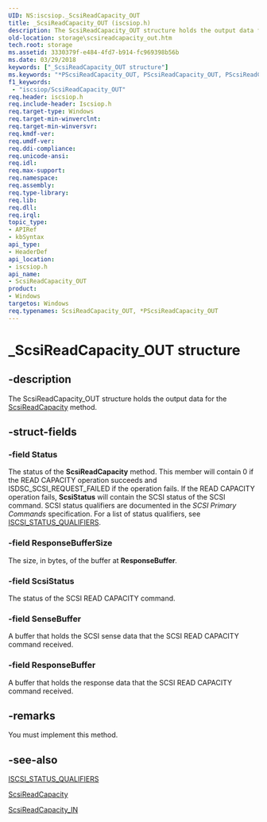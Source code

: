 ```yaml
---
UID: NS:iscsiop._ScsiReadCapacity_OUT
title: _ScsiReadCapacity_OUT (iscsiop.h)
description: The ScsiReadCapacity_OUT structure holds the output data for the ScsiReadCapacity method.
old-location: storage\scsireadcapacity_out.htm
tech.root: storage
ms.assetid: 3330379f-e484-4fd7-b914-fc969398b56b
ms.date: 03/29/2018
keywords: ["_ScsiReadCapacity_OUT structure"]
ms.keywords: "*PScsiReadCapacity_OUT, PScsiReadCapacity_OUT, PScsiReadCapacity_OUT structure pointer [Storage Devices], ScsiReadCapacity_OUT, ScsiReadCapacity_OUT structure [Storage Devices], _ScsiReadCapacity_OUT, iscsiop/PScsiReadCapacity_OUT, iscsiop/ScsiReadCapacity_OUT, storage.scsireadcapacity_out, structs-iSCSI_48750b99-26df-4890-b906-fa487efc3797.xml"
f1_keywords:
 - "iscsiop/ScsiReadCapacity_OUT"
req.header: iscsiop.h
req.include-header: Iscsiop.h
req.target-type: Windows
req.target-min-winverclnt: 
req.target-min-winversvr: 
req.kmdf-ver: 
req.umdf-ver: 
req.ddi-compliance: 
req.unicode-ansi: 
req.idl: 
req.max-support: 
req.namespace: 
req.assembly: 
req.type-library: 
req.lib: 
req.dll: 
req.irql: 
topic_type:
- APIRef
- kbSyntax
api_type:
- HeaderDef
api_location:
- iscsiop.h
api_name:
- ScsiReadCapacity_OUT
product:
- Windows
targetos: Windows
req.typenames: ScsiReadCapacity_OUT, *PScsiReadCapacity_OUT
---
```


# _ScsiReadCapacity_OUT structure


## -description


The ScsiReadCapacity_OUT structure holds the output data for the <a href="https://docs.microsoft.com/windows-hardware/drivers/storage/scsireadcapacity6">ScsiReadCapacity</a> method.


## -struct-fields




### -field Status

The status of the <b>ScsiReadCapacity</b> method. This member will contain 0 if the READ CAPACITY operation succeeds and ISDSC_SCSI_REQUEST_FAILED if the operation fails. If the READ CAPACITY operation fails, <b>ScsiStatus</b> will contain the SCSI status of the SCSI command. SCSI status qualifiers are documented in the <i>SCSI Primary Commands</i> specification. For a list of status qualifiers, see <a href="https://docs.microsoft.com/windows-hardware/drivers/storage/iscsi-status-qualifiers">ISCSI_STATUS_QUALIFIERS</a>.    


### -field ResponseBufferSize

The size, in bytes, of the buffer at <b>ResponseBuffer</b><i>. </i>


### -field ScsiStatus

The status of the SCSI READ CAPACITY command. 


### -field SenseBuffer

A buffer that holds the SCSI sense data that the SCSI READ CAPACITY command received. 


### -field ResponseBuffer

A buffer that holds the response data that the SCSI READ CAPACITY command received. 


## -remarks



You must implement this method.




## -see-also




<a href="https://docs.microsoft.com/windows-hardware/drivers/storage/iscsi-status-qualifiers">ISCSI_STATUS_QUALIFIERS</a>



<a href="https://docs.microsoft.com/windows-hardware/drivers/storage/scsireadcapacity6">ScsiReadCapacity</a>



<a href="https://docs.microsoft.com/windows-hardware/drivers/ddi/iscsiop/ns-iscsiop-_scsireadcapacity_in">ScsiReadCapacity_IN</a>
 

 

